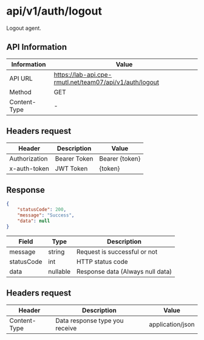 # api/v1/auth/logout
Logout agent.

## API Information
| Information  | Value                                                   |
|--------------|---------------------------------------------------------|
| API URL      | https://lab-api.cpe-rmutl.net/team07/api/v1/auth/logout |
| Method       | GET                                                     |
| Content-Type | -                                                       |

## Headers request
| Header        | Description  | Value          |
|---------------|--------------|----------------|
| Authorization | Bearer Token | Bearer {token} |
| x-auth-token  | JWT Token    | {token}        |

## Response
```json
{
    "statusCode": 200,
    "message": "Success",
    "data": null
}
```

| Field      | Type     | Description                      |
|------------|----------|----------------------------------|
| message    | string   | Request is successful or not     |
| statusCode | int      | HTTP status code                 |
| data       | nullable | Response data (Always null data) |


## Headers request
| Header       | Description                    | Value            |
|--------------|--------------------------------|------------------|
| Content-Type | Data response type you receive | application/json |

